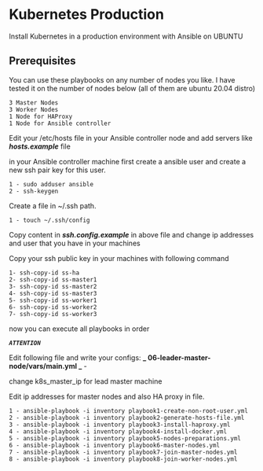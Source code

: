 # Kubernetes Production

Install Kubernetes in a production environment with Ansible on UBUNTU 


## Prerequisites 

You can use these playbooks on any number of nodes you like. I have tested it on the number of nodes below
(all of them are ubuntu 20.04 distro)

```
3 Master Nodes
3 Worker Nodes
1 Node for HAProxy
1 Node for Ansible controller 
```
Edit your /etc/hosts file in your Ansible controller node and add servers like **_hosts.example_** file

in your Ansible controller machine first create a ansible user
and create a new ssh pair key for this user.
```
1 - sudo adduser ansible
2 - ssh-keygen
```

Create a file in ~/.ssh path.
```
1 - touch ~/.ssh/config
```
Copy content in **_ssh.config.example_** in above file and change ip addresses and user that you have in your machines

Copy your ssh public key in your machines with following command
```
1- ssh-copy-id ss-ha
2- ssh-copy-id ss-master1
3- ssh-copy-id ss-master2
4- ssh-copy-id ss-master3
5- ssh-copy-id ss-worker1
6- ssh-copy-id ss-worker2
7- ssh-copy-id ss-worker3
```

now you can execute all playbooks in order

**_`ATTENTION`_**

Edit following file and write your configs:
**_ 06-leader-master-node/vars/main.yml _** -

change k8s_master_ip for lead master machine

Edit ip addresses for master nodes and also HA proxy in file.
```
1 - ansible-playbook -i inventory playbook1-create-non-root-user.yml
2 - ansible-playbook -i inventory playbook2-generate-hosts-file.yml
3 - ansible-playbook -i inventory playbook3-install-haproxy.yml
4 - ansible-playbook -i inventory playbook4-install-docker.yml
5 - ansible-playbook -i inventory playbook5-nodes-preparations.yml
6 - ansible-playbook -i inventory playbook6-master-nodes.yml
7 - ansible-playbook -i inventory playbook7-join-master-nodes.yml
8 - ansible-playbook -i inventory playbook8-join-worker-nodes.yml

```
